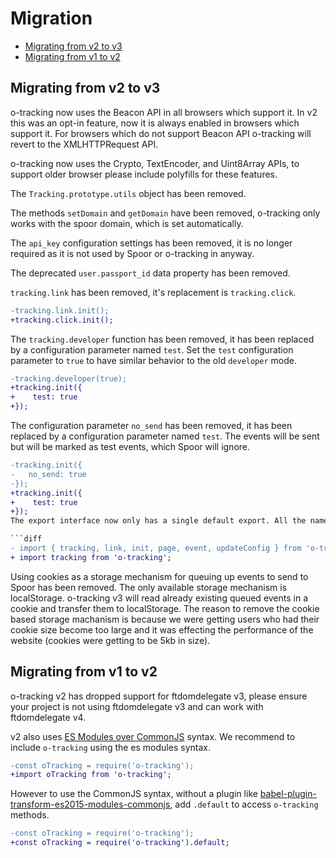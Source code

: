
# Migration

- [Migrating from v2 to v3](#migrating-from-v2-to-v3)
- [Migrating from v1 to v2](#migrating-from-v1-to-v2)

## Migrating from v2 to v3

o-tracking now uses the Beacon API in all browsers which support it. In v2 this was an opt-in feature, now it is always enabled in browsers which support it. For browsers which do not support Beacon API o-tracking will revert to the XMLHTTPRequest API.

o-tracking now uses the Crypto, TextEncoder, and Uint8Array APIs, to support older browser please include polyfills for these features.

The `Tracking.prototype.utils` object has been removed.

The methods `setDomain` and `getDomain` have been removed, o-tracking only works with the spoor domain, which is set automatically.

The `api_key` configuration settings has been removed, it is no longer required as it is not used by Spoor or o-tracking in anyway.

The deprecated `user.passport_id` data property has been removed.

`tracking.link` has been removed, it's replacement is `tracking.click`.
```diff
-tracking.link.init();
+tracking.click.init();
```

The `tracking.developer` function has been removed, it has been replaced by a configuration parameter named `test`. Set the `test` configuration parameter to `true` to have similar behavior to the old `developer` mode.
```diff
-tracking.developer(true);
+tracking.init({
+    test: true
+});
```


The configuration parameter `no_send` has been removed, it has been replaced by a configuration parameter named `test`. The events will be sent but will be marked as test events, which Spoor will ignore.
```diff
-tracking.init({
-	no_send: true
-});
+tracking.init({
+    test: true
+});
The export interface now only has a single default export. All the named exports have been removed.

```diff
- import { tracking, link, init, page, event, updateConfig } from 'o-tracking';
+ import tracking from 'o-tracking';
```


Using cookies as a storage mechanism for queuing up events to send to Spoor has been removed. The only available storage mechanism is localStorage. o-tracking v3 will read already existing queued events in a cookie and transfer them to localStorage. The reason to remove the cookie based storage machanism is because we were getting users who had their cookie size become too large and it was effecting the performance of the website (cookies were getting to be 5kb in size).

## Migrating from v1 to v2

o-tracking v2 has dropped support for ftdomdelegate v3, please ensure your project is not using ftdomdelegate v3 and can work with ftdomdelegate v4.

v2 also uses [ES Modules over CommonJS](https://hacks.mozilla.org/2018/03/es-modules-a-cartoon-deep-dive/) syntax. We recommend to include `o-tracking` using the es modules syntax.

```diff
-const oTracking = require('o-tracking');
+import oTracking from 'o-tracking';
```

However to use the CommonJS syntax, without a plugin like [babel-plugin-transform-es2015-modules-commonjs](https://babeljs.io/docs/en/babel-plugin-transform-es2015-modules-commonjs), add `.default` to access `o-tracking` methods.

```diff
-const oTracking = require('o-tracking');
+const oTracking = require('o-tracking').default;
```
